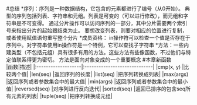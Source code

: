 #总结
*序列：序列是一种数据结构，它包含的元素都进行了编号（从0开始）。
典型的序列包括列表、字符串和元组。列表是可变的（可以进行修改），而元组和字符串是不可变得。
通过分片操作可以访问序列的一部分，其中分片需要两个索引号来指出分片的起始跟结束为止。
要想改变列表，则要对相应的位置进行复制，或者使用赋值语句重写整个分片
*成员资格： in操作符可以检查一个值是否存在于序列中。对字符串使用in操作符是一个特例，它可以查找子字符串
*方法：一些内建类型（不包括元组）具有很多有用的方法。这些方法有些像函数，不过他们与特定值联系得更为密切。
方法是面向对象变成的一个重要概念
#本章新函数               
|函数|描述|
|:-------------------|:-----------------------------|
|cmp(x, y)           |比较两个值|
|len(seq)            |返回序列的长度|
|list(seq)           |把序列转换成列表|
|max(args)           |返回序列或者参数集合中的最大值|
|min(args)           |返回序列或者参数集合中的最小值|
|reversed(seq)       |对序列进行反向迭代|
|sorted(seq)         |返回已排序的包含seq所有元素的列表|
|tuple(seq)          |把序列转换成元组|